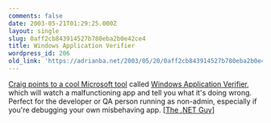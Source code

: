 ```yaml
---
comments: false
date: 2003-05-21T01:29:25.000Z
layout: single
slug: 0aff2cb843914527b780eba2b0e42ce4
title: Windows Application Verifier
wordpress_id: 206
old_link: 'https://adrianba.net/2003/05/20/0aff2cb843914527b780eba2b0e42ce4/'
---
```

[
Craig points to a cool Microsoft tool](http://staff.develop.com/candera/weblog2/permalink.aspx/146469a5-10be-4e45-bbe3-031de0fefb70) called
[
Windows Application Verifier](http://www.microsoft.com/windowsxp/appexperience/appverifier.asp), which will watch a malfunctioning
app and tell you what it's doing wrong. Perfect for the developer
or QA person running as non-admin, especially if you're debugging
your own misbehaving app.
[[The .NET
Guy](http://dotnetguy.techieswithcats.com/)]
